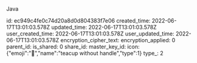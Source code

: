 Java

id: ec949c4fe0c74d20a8d0d804383f7e06
created_time: 2022-06-17T13:01:03.578Z
updated_time: 2022-06-17T13:01:03.578Z
user_created_time: 2022-06-17T13:01:03.578Z
user_updated_time: 2022-06-17T13:01:03.578Z
encryption_cipher_text: 
encryption_applied: 0
parent_id: 
is_shared: 0
share_id: 
master_key_id: 
icon: {"emoji":"🍵","name":"teacup without handle","type":1}
type_: 2